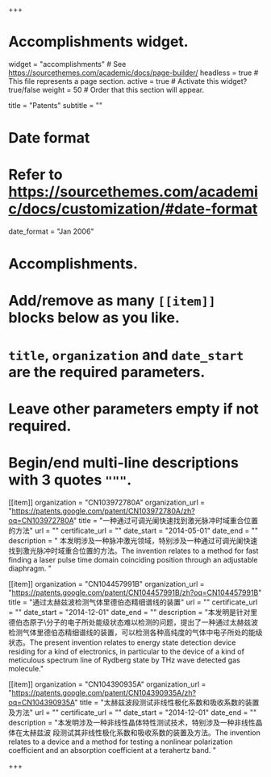 +++
# Accomplishments widget.
widget = "accomplishments"  # See https://sourcethemes.com/academic/docs/page-builder/
headless = true  # This file represents a page section.
active = true  # Activate this widget? true/false
weight = 50  # Order that this section will appear.

title = "Patents"
subtitle = ""

# Date format
#   Refer to https://sourcethemes.com/academic/docs/customization/#date-format
date_format = "Jan 2006"

# Accomplishments.
#   Add/remove as many `[[item]]` blocks below as you like.
#   `title`, `organization` and `date_start` are the required parameters.
#   Leave other parameters empty if not required.
#   Begin/end multi-line descriptions with 3 quotes `"""`.

[[item]]
  organization = "CN103972780A"
  organization_url = "https://patents.google.com/patent/CN103972780A/zh?oq=CN103972780A"
  title = "一种通过可调光阑快速找到激光脉冲时域重合位置的方法"
  url = ""
  certificate_url = ""
  date_start = "2014-05-01"
  date_end = ""
  description = " 本发明涉及一种脉冲激光领域，特别涉及一种通过可调光阑快速找到激光脉冲时域重合位置的方法。The invention relates to a method for fast finding a laser pulse time domain coinciding position through an adjustable diaphragm. "
  
[[item]]
  organization = "CN104457991B"
  organization_url = "https://patents.google.com/patent/CN104457991B/zh?oq=CN104457991B"
  title = "通过太赫兹波检测气体里德伯态精细谱线的装置"
  url = ""
  certificate_url = ""
  date_start = "2014-12-01"
  date_end = ""
  description = "本发明是针对里德伯态原子\分子的电子所处能级状态难以检测的问题，提出了一种通过太赫兹波检测气体里德伯态精细谱线的装置，可以检测各种高纯度的气体中电子所处的能级状态。The present invention relates to energy state detection device residing for a kind of electronics, in particular to the device of a kind of meticulous spectrum line of Rydberg state by THz wave detected gas molecule."

[[item]]
  organization = "CN104390935A"
  organization_url = "https://patents.google.com/patent/CN104390935A/zh?oq=CN104390935A"
  title = "太赫兹波段测试非线性极化系数和吸收系数的装置及方法"
  url = ""
  certificate_url = ""
  date_start = "2014-12-01"
  date_end = ""
  description = "本发明涉及一种非线性晶体特性测试技术，特别涉及一种非线性晶体在太赫兹波 段测试其非线性极化系数和吸收系数的装置及方法。The invention relates to a device and a method for testing a nonlinear polarization coefficient and an absorption coefficient at a terahertz band. "
  
+++

